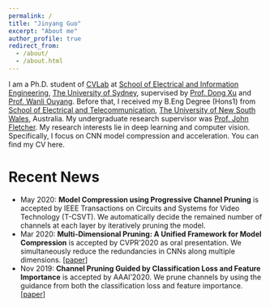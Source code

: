 ```yaml
---
permalink: /
title: "Jinyang Guo"
excerpt: "About me"
author_profile: true
redirect_from: 
  - /about/
  - /about.html
---
```


I am a Ph.D. student of [CVLab](https://usyd-cvlab.github.io/) at [School of Electrical and Information Engineering](https://sydney.edu.au/engineering/about/school-of-electrical-and-information-engineering.html), [The University of Sydney](https://sydney.edu.au/), supervised by [Prof. Dong Xu](https://sydney.edu.au/engineering/people/dong.xu.php) and [Prof. Wanli Ouyang](https://wlouyang.github.io/). Before that, I received my B.Eng Degree (Hons1) from [School of Electrical and Telecommunication](https://www.engineering.unsw.edu.au/electrical-engineering/), [The University of New South Wales](https://www.unsw.edu.au/), Australia. My undergraduate research supervisor was [Prof. John Fletcher](https://www.engineering.unsw.edu.au/electrical-engineering/professor-john-fletcher). My research interests lie in deep learning and computer vision. Specifically, I focus on CNN model compression and acceleration. You can find my CV here.


Recent News
======
* May 2020: <b>Model Compression using Progressive Channel Pruning</b> is accepted by IEEE Transactions on Circuits and Systems for Video Technology (T-CSVT). We automatically decide the remained number of channels at each layer by iteratively pruning the model.
* Mar 2020: <b>Multi-Dimensional Pruning: A Unified Framework for Model Compression</b> is accepted by CVPR’2020 as oral presentation. We simultaneously reduce the redundancies in CNNs along multiple dimensions. [[paper](https://openaccess.thecvf.com/content_CVPR_2020/papers/Guo_Multi-Dimensional_Pruning_A_Unified_Framework_for_Model_Compression_CVPR_2020_paper.pdf)]
* Nov 2019: <strong>Channel Pruning Guided by Classification Loss and Feature Importance</strong> is accepted by AAAI’2020. We prune channels by using the guidance from both the classification loss and feature importance. [[paper](https://arxiv.org/abs/2003.06757)]
